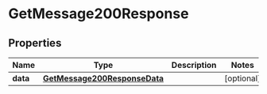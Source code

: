 

# GetMessage200Response


## Properties

| Name | Type | Description | Notes |
|------------ | ------------- | ------------- | -------------|
|**data** | [**GetMessage200ResponseData**](GetMessage200ResponseData.md) |  |  [optional] |



